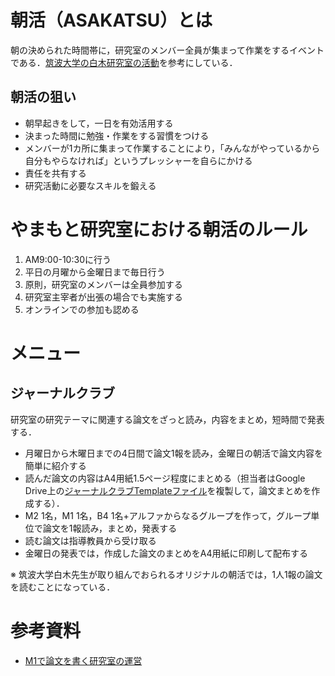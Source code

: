 # 朝活（ASAKATSU）とは
朝の決められた時間帯に，研究室のメンバー全員が集まって作業をするイベントである．[筑波大学の白木研究室の活動](https://www.sbj.or.jp/wp-content/uploads/file/sbj/9711/9711_career_academia_1.pdf)を参考にしている．

## 朝活の狙い
* 朝早起きをして，一日を有効活用する
* 決まった時間に勉強・作業をする習慣をつける
* メンバーが1カ所に集まって作業することにより，「みんながやっているから自分もやらなければ」というプレッシャーを自らにかける
* 責任を共有する
* 研究活動に必要なスキルを鍛える


# やまもと研究室における朝活のルール
1. AM9:00-10:30に行う
2. 平日の月曜から金曜日まで毎日行う
3. 原則，研究室のメンバーは全員参加する
4. 研究室主宰者が出張の場合でも実施する
5. オンラインでの参加も認める


# メニュー
## ジャーナルクラブ
研究室の研究テーマに関連する論文をざっと読み，内容をまとめ，短時間で発表する．

* 月曜日から木曜日までの4日間で論文1報を読み，金曜日の朝活で論文内容を簡単に紹介する
* 読んだ論文の内容はA4用紙1.5ページ程度にまとめる（担当者はGoogle Drive上の[ジャーナルクラブTemplateファイル](https://docs.google.com/document/d/1fvfHCLNai-YWWLRpPgrNaf_9ZO2IO-d5oix2lI9tMFE)を複製して，論文まとめを作成する）．
* M2 1名，M1 1名，B4 1名+アルファからなるグループを作って，グループ単位で論文を1報読み，まとめ，発表する
* 読む論文は指導教員から受け取る
* 金曜日の発表では，作成した論文のまとめをA4用紙に印刷して配布する

※ 筑波大学白木先生が取り組んでおられるオリジナルの朝活では，1人1報の論文を読むことになっている．



# 参考資料
* [M1で論文を書く研究室の運営](https://www.sbj.or.jp/wp-content/uploads/file/sbj/9711/9711_career_academia_1.pdf)
